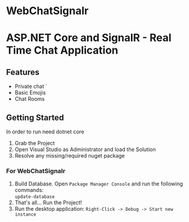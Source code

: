 # WebChatSignalr
# ASP.NET Core and SignalR - Real Time Chat Application
## Features
* Private chat `
* Basic Emojis
* Chat Rooms

## Getting Started
In order to run need dotnet core 

1. Grab the Project
2. Open Visual Studio as Administrator and load the Solution
3. Resolve any missing/required nuget package

### For WebChatSignalr
1. Build Database. Open `Package Manager Console` and run the following commands: <br />
`update-database` <br />
2. That's all... Run the Project!
3. Run the desktop application: `Right-Click -> Debug -> Start new instance`
